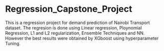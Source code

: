 # Regression_Capstone_Project
This is a regression project for demand prediction of Nairobi Transport dataset. The regresion is done using Linear regression, Ploynomial Regression, L1 and L2 regularization, Ensemble Techniques and NN. However the best results were obtained by XGboost using hyperparameter Tuning.
